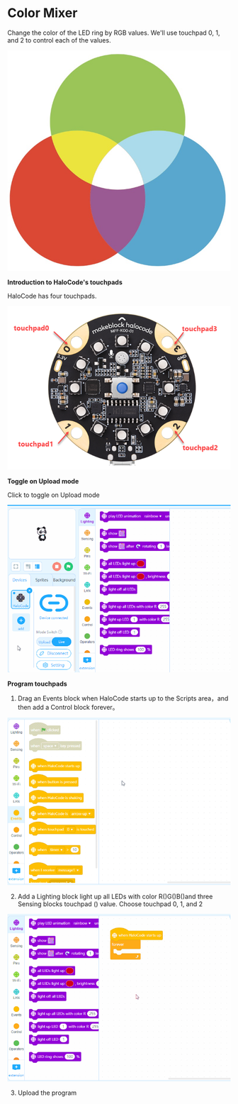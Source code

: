 # Color Mixer

Change the color of the LED ring by RGB values. We'll use touchpad 0, 1, and 2 to control each of the values.

![](../../../../.gitbook/assets/0%20%2810%29.png)

**Introduction to HaloCode's touchpads**

HaloCode has four touchpads.

![](../../../../.gitbook/assets/1%20%2835%29.png)

**Toggle on Upload mode**

Click to toggle on Upload mode

![](../../../../.gitbook/assets/2%20%283%29.gif)

**Program touchpads**

1. Drag an Events block when HaloCode starts up to the Scripts area，and then add a Control block forever。

![](../../../../.gitbook/assets/3%20%282%29.gif)

2. Add a Lighting block light up all LEDs with color R\(\)G\(\)B\(\)and three Sensing blocks touchpad \(\) value. Choose touchpad 0, 1, and 2

![](../../../../.gitbook/assets/4%20%281%29.gif)

3. Upload the program

